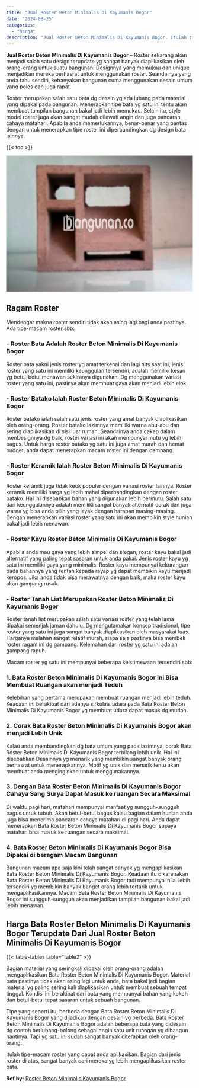```yaml
---
title: "Jual Roster Beton Minimalis Di Kayumanis Bogor"
date: "2024-08-25"
categories: 
  - "harga"
description: "Jual Roster Beton Minimalis Di Kayumanis Bogor. Itulah tipe-macam roster yang dapat anda aplikasikan. Bagian dari jenis roster di atas, sangat banyak dari me..."
---
```


**Jual Roster Beton Minimalis Di Kayumanis Bogor** – Roster sekarang akan menjadi salah satu design terupdate yg sangat banyak diaplikasikan oleh orang-orang untuk suatu bangunan. Designnya yang memukau dan unique menjadikan mereka berhasrat untuk menggunakan roster. Seandainya yang anda tahu sendiri, kebanyakan bangunan cuma menggunakan desain umum yang polos dan juga rapat.

Roster merupakan salah satu bata dg desain yg ada lubang pada material yang dipakai pada bangunan. Menerapkan tipe bata yg satu ini tentu akan membuat tampilan bangunan bakal jadi lebih memukau. Selain itu, style model roster juga akan sangat mudah dilewati angin dan juga pancaran cahaya matahari. Apabila anda memerlukannya, benar-benar yang pantas dengan untuk menerapkan tipe roster ini diperbandingkan dg design bata lainnya.

{{< toc >}}

![Jual Roster Beton Minimalis Di Kayumanis Bogor](/images/bata-roster-minimalis-04.png)

## Ragam Roster

Mendengar makna roster sendiri tidak akan asing lagi bagi anda pastinya. Ada tipe-macam roster sbb:

### \- Roster Bata Adalah Roster Beton Minimalis Di Kayumanis Bogor

Roster bata yakni jenis roster yg amat terkenal dan lagi hits saat ini, jenis roster yang satu ini memiliki keunggulan tersendiri, adalah memiliki kesan yg betul-betul menawan sekiranya digunakan. Dg menggunakan variasi roster yang satu ini, pastinya akan membuat gaya akan menjadi lebih elok.

### \- Roster Batako Ialah Roster Beton Minimalis Di Kayumanis Bogor

Roster batako ialah salah satu jenis roster yang amat banyak diaplikasikan oleh orang-orang. Roster batako lazimnya memiliki warna abu-abu dan sering diaplikasikan di sisi luar rumah. Seandainya anda cakap dalam menDesignnya dg baik, roster variasi ini akan mempunyai mutu yg lebih bagus. Untuk harga roster batako yg satu ini juga amat murah dan hemat budget, anda dapat menerapkan macam roster ini dengan gampang.

### \- Roster Keramik Ialah Roster Beton Minimalis Di Kayumanis Bogor

Roster keramik juga tidak keok populer dengan variasi roster lainnya. Roster keramik memiliki harga yg lebih mahal diperbandingkan dengan roster batako. Hal ini disebabkan bahan yang digunakan lebih bermutu. Salah satu dari keunggulannya adalah memiliki sangat banyak alternatif corak dan juga warna yg bisa anda pilih yang layak dengan harapan masing-masing. Dengan menerapkan variasi roster yang satu ini akan membikin style hunian bakal jadi lebih menawan.

### \- Roster Kayu Roster Beton Minimalis Di Kayumanis Bogor

Apabila anda mau gaya yang lebih simpel dan elegan, roster kayu bakal jadi alternatif yang paling tepat sasaran untuk anda pakai. Jenis roster kayu yg satu ini memiliki gaya yang minimalis. Roster kayu mempunyai kekurangan pada bahannya yang rentan kepada rayap yg dapat membikin kayu menjadi keropos. Jika anda tidak bisa merawatnya dengan baik, maka roster kayu akan gampang rusak.

### \- Roster Tanah Liat Merupakan Roster Beton Minimalis Di Kayumanis Bogor

Roster tanah liat merupakan salah satu variasi roster yang telah lama dipakai semenjak jaman dahulu. Dg mengutamakan konsep tradisional, tipe roster yang satu ini juga sangat banyak diaplikasikan oleh masyarakat luas. Harganya malahan sangat relatif murah, siapa saja pastinya bisa membeli roster ragam ini dg gampang. Kelemahan dari roster yg satu ini adalah gampang rapuh.

Macam roster yg satu ini mempunyai beberapa keistimewaan tersendiri sbb:

### 1\. Bata Roster Beton Minimalis Di Kayumanis Bogor ini Bisa Membuat Ruangan akan menjadi Teduh

Kelebihan yang pertama merupakan membuat ruangan menjadi lebih teduh. Keadaan ini berakibat dari adanya sirkulais udara pada Bata Roster Beton Minimalis Di Kayumanis Bogor yg membuat udara dapat masuk dg mudah.

### 2\. Corak Bata Roster Beton Minimalis Di Kayumanis Bogor akan menjadi Lebih Unik

Kalau anda membandingkan dg bata umum yang pada lazimnya, corak Bata Roster Beton Minimalis Di Kayumanis Bogor terbilang lebih unik. Hal ini disebabkan Desainnya yg menarik yang membikin sangat banyak orang berhasrat untuk menerapkannya. Motif yg unik dan menarik tentu akan membuat anda menginginkan untuk menggunakannya.

### 3\. Dengan Bata Roster Beton Minimalis Di Kayumanis Bogor Cahaya Sang Surya Dapat Masuk ke ruangan Secara Maksimal

Di waktu pagi hari, matahari mempunyai manfaat yg sungguh-sungguh bagus untuk tubuh. Akan betul-betul bagus kalau bagian dalam hunian anda juga bisa menerima pancaran cahaya matahari di pagi hari. Anda dapat menerapkan Bata Roster Beton Minimalis Di Kayumanis Bogor supaya matahari bisa masuk ke ruangan secara maksimal.

### 4\. Bata Roster Beton Minimalis Di Kayumanis Bogor Bisa Dipakai di beragam Macam Bangunan

Bangunan macam apa saja kini telah sangat banyak yg mengaplikasikan Bata Roster Beton Minimalis Di Kayumanis Bogor. Keadaan itu dikarenakan Bata Roster Beton Minimalis Di Kayumanis Bogor tadi mempunyai nilai lebih tersendiri yg membikin banyak banget orang lebih tertarik untuk mengaplikasikannya. Macam Bata Roster Beton Minimalis Di Kayumanis Bogor ini sungguh-sungguh akan menjadikan tampilan bangunan bakal jadi lebih menawan.

## Harga Bata Roster Beton Minimalis Di Kayumanis Bogor Terupdate Dari Jual Roster Beton Minimalis Di Kayumanis Bogor

{{< table-tables table="table2" >}}

Bagian material yang seringkali dipakai oleh orang-orang adalah mengaplikasikan Bata Roster Beton Minimalis Di Kayumanis Bogor. Material bata pastinya tidak akan asing lagi untuk anda, bata bakal jadi bagian material yg paling sering kali diaplikasikan untuk membuat sebuah tempat tinggal. Kondisi ini berakibat dari bata yang mempunyai bahan yang kokoh dan betul-betul tepat sasaran untuk sebuah bangunan.

Tipe yang seperti itu, berbeda dengan Bata Roster Beton Minimalis Di Kayumanis Bogor yang dijadikan dengan desain yg berbeda. Bata Roster Beton Minimalis Di Kayumanis Bogor adalah beberapa bata yang didesain dg contoh berlubang-bolong sebagai angin satu unit ruangan yg dibangun nantinya. Tapi yg satu ini sudah sangat banyak diterapkan oleh orang-orang.

Itulah tipe-macam roster yang dapat anda aplikasikan. Bagian dari jenis roster di atas, sangat banyak dari mereka yg lebih mengaplikasikan roster bata.

**Ref by:** [Roster Beton Minimalis Kayumanis Bogor](https://id.wikipedia.org/wiki/Roster)
